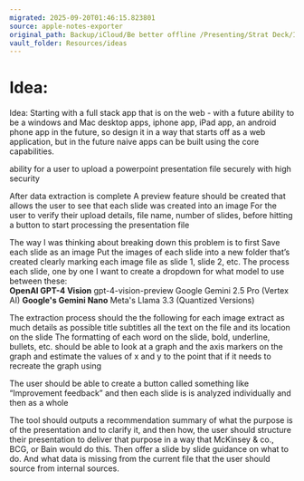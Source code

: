 ```yaml
---
migrated: 2025-09-20T01:46:15.823801
source: apple-notes-exporter
original_path: Backup/iCloud/Be better offline /Presenting/Strat Deck/Idea-.md
vault_folder: Resources/ideas
---
```

# Idea:

Idea: 
Starting with a full stack app that is on the web - with a future ability to be a windows and Mac desktop apps, iphone app, iPad app, an android phone app in the future, so design it in a way that starts off as a web application, but in the future naive apps can be built using the core capabilities.  

ability for a user to upload a powerpoint presentation file securely with high security 

After data extraction is complete 
A preview feature should be created that allows the user to see that each slide was created into an image
For the user to verify their upload details, file name, number of slides, before hitting a button to start processing the presentation file

The way I was thinking about breaking down this problem is to first
Save each slide as an image 
Put the images of each slide into a new folder that’s created clearly marking each image file as slide 1, slide 2, etc. 
The process each slide, one by one
I want to create a dropdown for what model to use between these:  
**OpenAI GPT-4 Vision** gpt-4-vision-preview 
Google Gemini 2.5 Pro (Vertex AI)
**Google's Gemini Nano**
Meta's Llama 3.3 (Quantized Versions)

The extraction process should the the following for each image 
extract as much details as possible
title
subtitles
all the text on the file and its location on the slide
The formatting of each word on the slide, bold, underline, bullets, etc. 
should be able to look at a graph and the axis markers on the graph and estimate the values of x and y to the point that if it needs to recreate the graph using 

The user should be able to create a button called something like “Improvement feedback” and then each slide is is analyzed individually and then as a whole 
 
The tool should outputs a recommendation summary of what the purpose is of the presentation and to clarify it, and then how, the user should structure their presentation to deliver that purpose in a way that McKinsey & co., BCG, or Bain would do this. 
Then offer a slide by slide guidance on what to do. And what data is missing from the current file that the user should source from internal sources. 

